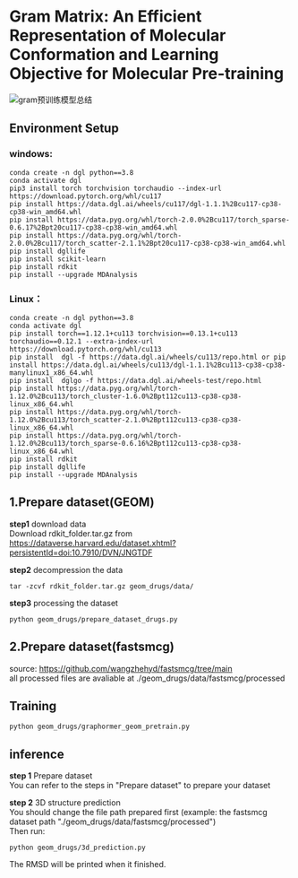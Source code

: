 # Gram Matrix: An Efficient Representation of Molecular Conformation and Learning Objective for Molecular Pre-training

![gram预训练模型总结](https://github.com/xiangwenkai/GRAM/assets/93317912/e8b3a482-c3ac-4003-8543-8c656087953c)


## Environment Setup

### windows:
```shell
conda create -n dgl python==3.8
conda activate dgl
pip3 install torch torchvision torchaudio --index-url https://download.pytorch.org/whl/cu117 
pip install https://data.dgl.ai/wheels/cu117/dgl-1.1.1%2Bcu117-cp38-cp38-win_amd64.whl
pip install https://data.pyg.org/whl/torch-2.0.0%2Bcu117/torch_sparse-0.6.17%2Bpt20cu117-cp38-cp38-win_amd64.whl
pip install https://data.pyg.org/whl/torch-2.0.0%2Bcu117/torch_scatter-2.1.1%2Bpt20cu117-cp38-cp38-win_amd64.whl
pip install dgllife
pip install scikit-learn
pip install rdkit
pip install --upgrade MDAnalysis
```

### Linux：
```shell
conda create -n dgl python==3.8
conda activate dgl
pip install torch==1.12.1+cu113 torchvision==0.13.1+cu113 torchaudio==0.12.1 --extra-index-url https://download.pytorch.org/whl/cu113
pip install  dgl -f https://data.dgl.ai/wheels/cu113/repo.html or pip install https://data.dgl.ai/wheels/cu113/dgl-1.1.1%2Bcu113-cp38-cp38-manylinux1_x86_64.whl
pip install  dglgo -f https://data.dgl.ai/wheels-test/repo.html
pip install https://data.pyg.org/whl/torch-1.12.0%2Bcu113/torch_cluster-1.6.0%2Bpt112cu113-cp38-cp38-linux_x86_64.whl
pip install https://data.pyg.org/whl/torch-1.12.0%2Bcu113/torch_scatter-2.1.0%2Bpt112cu113-cp38-cp38-linux_x86_64.whl
pip install https://data.pyg.org/whl/torch-1.12.0%2Bcu113/torch_sparse-0.6.16%2Bpt112cu113-cp38-cp38-linux_x86_64.whl
pip install rdkit
pip install dgllife
pip install --upgrade MDAnalysis
```

## 1.Prepare dataset(GEOM)  
**step1** download data  
Download rdkit_folder.tar.gz from https://dataverse.harvard.edu/dataset.xhtml?persistentId=doi:10.7910/DVN/JNGTDF  


**step2** decompression the data  
```
tar -zcvf rdkit_folder.tar.gz geom_drugs/data/
```


**step3** processing the dataset  
```
python geom_drugs/prepare_dataset_drugs.py
```  

## 2.Prepare dataset(fastsmcg)  
source: https://github.com/wangzhehyd/fastsmcg/tree/main  
all processed files are avaliable at ./geom_drugs/data/fastsmcg/processed  

## Training
```shell
python geom_drugs/graphormer_geom_pretrain.py
```  
## inference
**step 1** Prepare dataset  
You can refer to the steps in "Prepare dataset" to prepare your dataset  

**step 2** 3D structure prediction  
You should change the file path prepared first (example: the fastsmcg dataset path "./geom_drugs/data/fastsmcg/processed")  
Then run:  
```shell
python geom_drugs/3d_prediction.py
```  
The RMSD will be printed when it finished.

